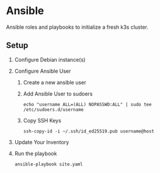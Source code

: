 # Ansible

Ansible roles and playbooks to initialize a fresh k3s cluster.

## Setup

1. Configure Debian instance(s)
2. Configure Ansible User
    1. Create a new ansible user
    2. Add Ansible User to sudoers

        ```shell
        echo "username ALL=(ALL) NOPASSWD:ALL" | sudo tee /etc/sudoers.d/username
        ```

    3. Copy SSH Keys

        ```shell
        ssh-copy-id -i ~/.ssh/id_ed25519.pub username@host
        ```

3. Update Your Inventory
4. Run the playbook

    ```shell
    ansible-playbook site.yaml
    ```

